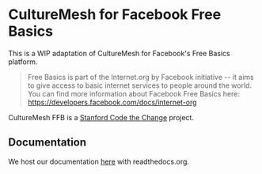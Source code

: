 
# CultureMesh for Facebook Free Basics

This is a WIP adaptation of CultureMesh for Facebook's Free Basics platform.

> Free Basics is part of the Internet.org by Facebook initiative -- it aims
> to give access to basic internet services to people around the world.
> You can find more information about Facebook Free Basics here: https://developers.facebook.com/docs/internet-org

CultureMesh FFB is a [Stanford Code the Change](https://codethechange.stanford.edu/) project.

## Documentation

We host our documentation [here](https://culturemeshffb.readthedocs.io/en/latest/) with readthedocs.org.
